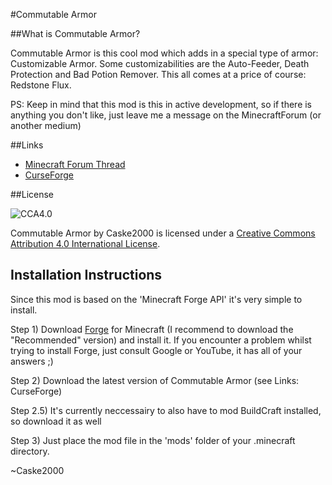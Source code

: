 #Commutable Armor

##What is Commutable Armor?

Commutable Armor is this cool mod which adds in a special type of armor: Customizable Armor. Some customizabilities are the Auto-Feeder, Death Protection and Bad Potion Remover. This all comes at a price of course: Redstone Flux.

PS: Keep in mind that this mod is this in active development, so if there is anything you don't like, just leave me a message on the MinecraftForum (or another medium)

##Links
- [Minecraft Forum Thread](http://www.minecraftforum.net/forums/mapping-and-modding/minecraft-mods/wip-mods/2645916-armor-plus-mod-v0-1)
- [CurseForge](http://minecraft.curseforge.com/projects/armor-plus-mod)

##License

![CCA4.0](https://licensebuttons.net/l/by/4.0/88x31.png)

Commutable Armor by Caske2000 is licensed under a [Creative Commons Attribution 4.0 International License](http://creativecommons.org/licenses/by/4.0/).

## Installation Instructions

Since this mod is based on the 'Minecraft Forge API' it's very simple to install.

Step 1) Download [Forge](http://files.minecraftforge.net/) for Minecraft (I recommend to download the "Recommended" version) and install it. If you encounter a problem whilst trying to install Forge, just consult Google or YouTube, it has all of your answers ;)

Step 2) Download the latest version of Commutable Armor (see Links: CurseForge)

Step 2.5) It's currently neccessairy to also have to mod BuildCraft installed, so download it as well

Step 3) Just place the mod file in the 'mods' folder of your .minecraft directory.

~Caske2000